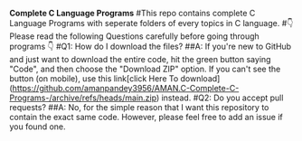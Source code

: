 **Complete C Language Programs**
#This repo contains complete C Language Programs with seperate folders of every topics in C language.
#👇 Please read the following Questions carefully before going through programs 👇
#Q1: How do I download the files?
##A: If you're new to GitHub and just want to download the entire code, hit the green button saying "Code", and then choose the "Download ZIP" option. If you can't see the button (on mobile), use this link[click Here To download] (https://github.com/amanpandey3956/AMAN.C-Complete-C-Programs-/archive/refs/heads/main.zip) instead.
#Q2: Do you accept pull requests?
##A: No, for the simple reason that I want this repository to contain the exact same code. However, please feel free to add an issue if you found one.
